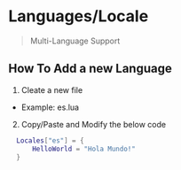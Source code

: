 # Languages/Locale
> Multi-Language Support

## How To Add a new Language
1. Cleate a new file 
  - Example: es.lua
2. Copy/Paste and Modify the below code
  ```lua
    Locales["es"] = {
        HelloWorld = "Hola Mundo!"
    }
  ```